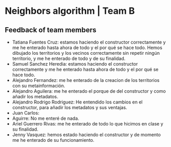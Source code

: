# Neighbors algorithm | Team B

## Feedback of team members

- Tatiana Fuentes Cruz: estamos haciendo el constructor correctamente y me he enterado hasta ahora de todo y el por qué se hace todo. Hemos dibujado los territorios y los vecinos correctamente sin repetir ningún territorio, y me he enterado de todo y de su finalidad.
- Samuel Sanchez Heredia: estamos haciendo el constructor correctamente y me he enterado hasta ahora de todo y el por qué se hace todo.
- Alejandro Fernandez: me he enterado de la creacion de los territorios con su metainformación.
- Alejandro Aguilera: me he enterado el porque de del constructor y como añadir los metadatos.
- Alejandro Rodrigo Rodriguez: He entendido los cambios en el constructor, para añadir los metadatos y sus ventajas.
- Juan Carlos:
- Aguirre: No me enteré de nada. 
- Ariel Guerrero Rivas: me he enterado de todo lo que hicimos en clase y su finalidad.
- Jenny Vasquez: hemos estado haciendo el constructor y de momento me he enterado de su funcionamiento.
